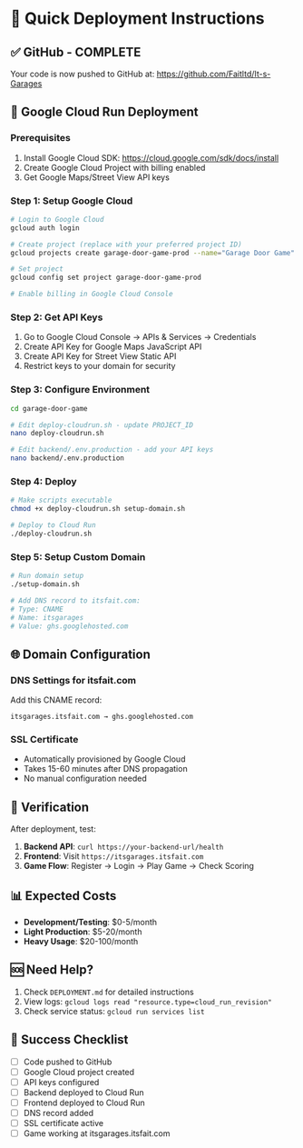 # 🚀 Quick Deployment Instructions

## ✅ GitHub - COMPLETE
Your code is now pushed to GitHub at: https://github.com/Faitltd/It-s-Garages

## 🔧 Google Cloud Run Deployment

### Prerequisites
1. Install Google Cloud SDK: https://cloud.google.com/sdk/docs/install
2. Create Google Cloud Project with billing enabled
3. Get Google Maps/Street View API keys

### Step 1: Setup Google Cloud
```bash
# Login to Google Cloud
gcloud auth login

# Create project (replace with your preferred project ID)
gcloud projects create garage-door-game-prod --name="Garage Door Game"

# Set project
gcloud config set project garage-door-game-prod

# Enable billing in Google Cloud Console
```

### Step 2: Get API Keys
1. Go to Google Cloud Console → APIs & Services → Credentials
2. Create API Key for Google Maps JavaScript API
3. Create API Key for Street View Static API
4. Restrict keys to your domain for security

### Step 3: Configure Environment
```bash
cd garage-door-game

# Edit deploy-cloudrun.sh - update PROJECT_ID
nano deploy-cloudrun.sh

# Edit backend/.env.production - add your API keys
nano backend/.env.production
```

### Step 4: Deploy
```bash
# Make scripts executable
chmod +x deploy-cloudrun.sh setup-domain.sh

# Deploy to Cloud Run
./deploy-cloudrun.sh
```

### Step 5: Setup Custom Domain
```bash
# Run domain setup
./setup-domain.sh

# Add DNS record to itsfait.com:
# Type: CNAME
# Name: itsgarages  
# Value: ghs.googlehosted.com
```

## 🌐 Domain Configuration

### DNS Settings for itsfait.com
Add this CNAME record:
```
itsgarages.itsfait.com → ghs.googlehosted.com
```

### SSL Certificate
- Automatically provisioned by Google Cloud
- Takes 15-60 minutes after DNS propagation
- No manual configuration needed

## 🎯 Verification

After deployment, test:
1. **Backend API**: `curl https://your-backend-url/health`
2. **Frontend**: Visit `https://itsgarages.itsfait.com`
3. **Game Flow**: Register → Login → Play Game → Check Scoring

## 📊 Expected Costs
- **Development/Testing**: $0-5/month
- **Light Production**: $5-20/month  
- **Heavy Usage**: $20-100/month

## 🆘 Need Help?
1. Check `DEPLOYMENT.md` for detailed instructions
2. View logs: `gcloud logs read "resource.type=cloud_run_revision"`
3. Check service status: `gcloud run services list`

## 🎉 Success Checklist
- [ ] Code pushed to GitHub
- [ ] Google Cloud project created
- [ ] API keys configured
- [ ] Backend deployed to Cloud Run
- [ ] Frontend deployed to Cloud Run  
- [ ] DNS record added
- [ ] SSL certificate active
- [ ] Game working at itsgarages.itsfait.com

